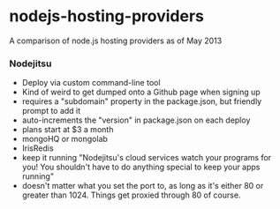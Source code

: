 nodejs-hosting-providers
========================

A comparison of node.js hosting providers as of May 2013


### Nodejitsu
- Deploy via custom command-line tool
- Kind of weird to get dumped onto a Github page when signing up
- requires a "subdomain" property in the package.json, but friendly prompt to add it
- auto-increments the "version" in package.json on each deploy
- plans start at $3 a month
- mongoHQ or mongolab
- IrisRedis
- keep it running "Nodejitsu's cloud services watch your programs for you! You shouldn't have to do anything special to keep your apps running"
- doesn't matter what you set the port to, as long as it's either 80 or greater than 1024. Things get proxied through 80 of course.
